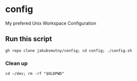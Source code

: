 # config

My prefered Unix Workspace Configuration

## Run this script

```shell
gh repo clone jakubsmutny/config; cd config; ./config.sh
```

### Clean up

```shell
cd ~/dev; rm -rf "$OLDPWD"
```
